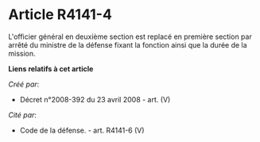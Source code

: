 # Article R4141-4

L'officier général en deuxième section est replacé en première section par arrêté du ministre de la défense fixant la
fonction ainsi que la durée de la mission.

**Liens relatifs à cet article**

_Créé par_:

  - Décret n°2008-392 du 23 avril 2008 - art. (V)

_Cité par_:

  - Code de la défense. - art. R4141-6 (V)
